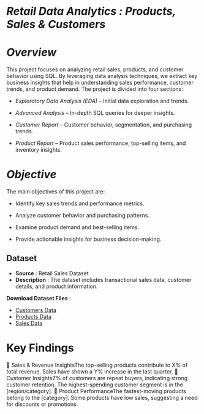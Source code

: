 # ***Retail Data Analytics : Products, Sales & Customers***

# *Overview*
This project focuses on analyzing retail sales, products, and customer behavior using SQL. By leveraging data analysis techniques, we extract key business insights that help in understanding sales performance, customer trends, and product demand.
The project is divided into four sections:

- *Exploratory Data Analysis (EDA)* – Initial data exploration and trends.

- *Advanced Analysis* – In-depth SQL queries for deeper insights.

- *Customer Report* – Customer behavior, segmentation, and purchasing trends.

- *Product Report* – Product sales performance, top-selling items, and inventory insights.

# *Objective*

The main objectives of this project are:

- Identify key sales trends and performance metrics.

- Analyze customer behavior and purchasing patterns.

- Examine product demand and best-selling items.

- Provide actionable insights for business decision-making.

 ## Dataset

- **Source** : Retail Sales Dataset
- **Description** : The dataset includes transactional sales data, customer details, and product information.

**Download Dataset Files** :
- [Customers Data](https://raw.githubusercontent.com/PrathamAnalytics/Retail-Data-Analytics-Products-Sales-Customers/main/dim_customers.csv)
- [Products Data](https://raw.githubusercontent.com/PrathamAnalytics/Retail-Data-Analytics-Products-Sales-Customers/main/dim_products.csv)
- [Sales Data](https://raw.githubusercontent.com/PrathamAnalytics/Retail-Data-Analytics-Products-Sales-Customers/main/fact_sales.csv)



# Key Findings
🔹 Sales & Revenue InsightsThe top-selling products contribute to X% of total revenue.
    Sales have shown a Y% increase in the last quarter.
🔹 Customer InsightsZ% of customers are repeat buyers, indicating strong customer retention.
    The highest-spending customer segment is in the [region/category].
🔹 Product PerformanceThe fastest-moving products belong to the [category].
    Some products have low sales, suggesting a need for discounts or promotions.
